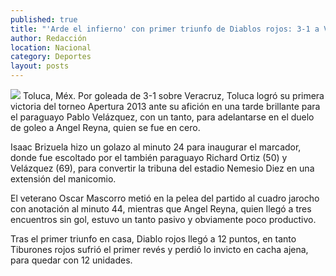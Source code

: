 ```yaml
---
published: true
title: "'Arde el infierno' con primer triunfo de Diablos rojos: 3-1 a Veracruz"
author: Redacción
location: Nacional
category: Deportes
layout: posts
---
```


![](http://i.imgur.com/qqAfK0Mm.jpg)
Toluca, Méx. Por goleada de 3-1 sobre Veracruz, Toluca logró su primera victoria del torneo Apertura 2013 ante su afición en una tarde brillante para el paraguayo Pablo Velázquez, con un tanto, para adelantarse en el duelo de goleo a Angel Reyna, quien se fue en cero.

Isaac Brizuela hizo un golazo al minuto 24 para inaugurar el marcador, donde fue escoltado por el también paraguayo Richard Ortiz (50) y Velázquez (69), para convertir la tribuna del estadio Nemesio Diez en una extensión del manicomio.

El veterano Oscar Mascorro metió en la pelea del partido al cuadro jarocho con anotación al minuto 44, mientras que Angel Reyna, quien llegó a tres encuentros sin gol, estuvo un tanto pasivo y obviamente poco productivo.

Tras el primer triunfo en casa, Diablo rojos llegó a 12 puntos, en tanto Tiburones rojos sufrió el primer revés y perdió lo invicto en cacha ajena, para quedar con 12 unidades.
